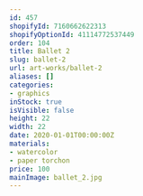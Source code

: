 ```yaml
---
id: 457
shopifyId: 7160662622313
shopifyOptionId: 41114772537449
order: 104
title: Ballet 2
slug: ballet-2
url: art-works/ballet-2
aliases: []
categories:
- graphics
inStock: true
isVisible: false
height: 22
width: 22
date: 2020-01-01T00:00:00Z
materials:
- watercolor
- paper torchon
price: 100
mainImage: ballet_2.jpg
---
```

